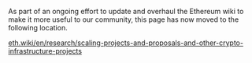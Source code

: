 As part of an ongoing effort to update and overhaul the Ethereum wiki to make it more useful to our community, this page has now moved to the following location.

[eth.wiki/en/research/scaling-projects-and-proposals-and-other-crypto-infrastructure-projects](https://eth.wiki/en/research/scaling-projects-and-proposals-and-other-crypto-infrastructure-projects)